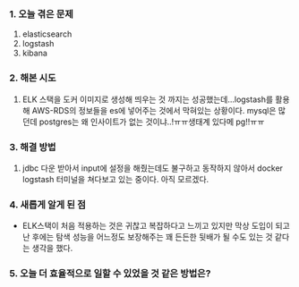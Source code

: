 
### **1. 오늘 겪은 문제**

1.  elasticsearch
2. logstash
3. kibana


### **2. 해본 시도**
1. ELK 스택을 도커 이미지로 생성해 띄우는 것 까지는 성공했는데...logstash를 활용해 AWS-RDS의 정보들을 es에 넣어주는 것에서 막혀있는 상황이다. mysql은 많던데 postgres는 왜 인사이트가 없는 것이냐..!ㅠㅠ생태계 있다메 pg!!ㅠㅠ


### **3. 해결 방법**
1. jdbc 다운 받아서 input에 설정을 해줬는데도 불구하고 동작하지 않아서 docker logstash 터미널을 쳐다보고 있는 중이다. 아직 모르겠다.

### **4. 새롭게 알게 된 점**
-  ELK스택이 처음 적용하는 것은 귀찮고 복잡하다고 느끼고 있지만 막상 도입이 되고 난 후에는 탐색 성능을 어느정도 보장해주는 꽤 든든한 뒷배가 될 수도 있는 것 같다는 생각을 했다.


### **5. 오늘 더 효율적으로 일할 수 있었을 것 같은 방법은?**
